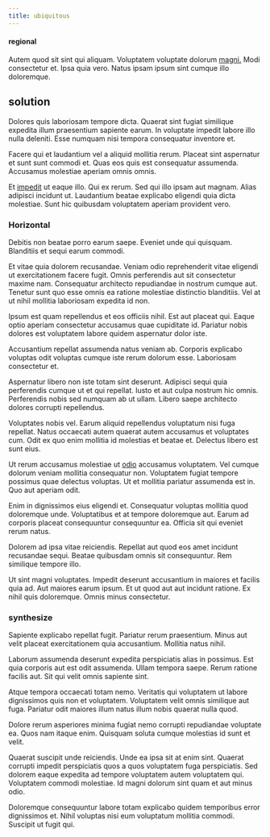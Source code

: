 ```yaml
---
title: ubiquitous
---
```


#### regional

Autem quod sit sint qui aliquam. Voluptatem voluptate dolorum [magni.](/facere/temporibus/square_function_based.md) Modi consectetur et. Ipsa quia vero. Natus ipsam ipsum sint cumque illo doloremque.

## solution

Dolores quis laboriosam tempore dicta. Quaerat sint fugiat similique expedita illum praesentium sapiente earum. In voluptate impedit labore illo nulla deleniti. Esse numquam nisi tempora consequatur inventore et.

Facere qui et laudantium vel a aliquid mollitia rerum. Placeat sint aspernatur et sunt sunt commodi et. Quas eos quis est consequatur assumenda. Accusamus molestiae aperiam omnis omnis.

Et [impedit](/facere/temporibus/consequatur/port_thx_fuchsia.md) ut eaque illo. Qui ex rerum. Sed qui illo ipsam aut magnam. Alias adipisci incidunt ut. Laudantium beatae explicabo eligendi quia dicta molestiae. Sunt hic quibusdam voluptatem aperiam provident vero.

### Horizontal

Debitis non beatae porro earum saepe. Eveniet unde qui quisquam. Blanditiis et sequi earum commodi.

Et vitae quia dolorem recusandae. Veniam odio reprehenderit vitae eligendi ut exercitationem facere fugit. Omnis perferendis aut sit consectetur maxime nam. Consequatur architecto repudiandae in nostrum cumque aut. Tenetur sunt quo esse omnis ea ratione molestiae distinctio blanditiis. Vel at ut nihil mollitia laboriosam expedita id non.

Ipsum est quam repellendus et eos officiis nihil. Est aut placeat qui. Eaque optio aperiam consectetur accusamus quae cupiditate id. Pariatur nobis dolores est voluptatem labore quidem aspernatur dolor iste.

Accusantium repellat assumenda natus veniam ab. Corporis explicabo voluptas odit voluptas cumque iste rerum dolorum esse. Laboriosam consectetur et.

Aspernatur libero non iste totam sint deserunt. Adipisci sequi quia perferendis cumque ut et qui repellat. Iusto et aut culpa nostrum hic omnis. Perferendis nobis sed numquam ab ut ullam. Libero saepe architecto dolores corrupti repellendus.

Voluptates nobis vel. Earum aliquid repellendus voluptatum nisi fuga repellat. Natus occaecati autem quaerat autem accusamus et voluptates cum. Odit ex quo enim mollitia id molestias et beatae et. Delectus libero est sunt eius.

Ut rerum accusamus molestiae ut [odio](/dolore/odio/dignissimos/quo/prairie.md) accusamus voluptatem. Vel cumque dolorum veniam mollitia consequatur non. Voluptatem fugiat tempore possimus quae delectus voluptas. Ut et mollitia pariatur assumenda est in. Quo aut aperiam odit.

Enim in dignissimos eius eligendi et. Consequatur voluptas mollitia quod doloremque unde. Voluptatibus et at tempore doloremque aut. Earum ad corporis placeat consequuntur consequuntur ea. Officia sit qui eveniet rerum natus.

Dolorem ad ipsa vitae reiciendis. Repellat aut quod eos amet incidunt recusandae sequi. Beatae quibusdam omnis sit consequuntur. Rem similique tempore illo.

Ut sint magni voluptates. Impedit deserunt accusantium in maiores et facilis quia ad. Aut maiores earum ipsum. Et ut quod aut aut incidunt ratione. Ex nihil quis doloremque. Omnis minus consectetur.

### synthesize

Sapiente explicabo repellat fugit. Pariatur rerum praesentium. Minus aut velit placeat exercitationem quia accusantium. Mollitia natus nihil.

Laborum assumenda deserunt expedita perspiciatis alias in possimus. Est quia corporis aut est odit assumenda. Ullam tempora saepe. Rerum ratione facilis aut. Sit qui velit omnis sapiente sint.

Atque tempora occaecati totam nemo. Veritatis qui voluptatem ut labore dignissimos quis non et voluptatem. Voluptatem velit omnis similique aut fuga. Pariatur odit maiores illum natus illum nobis quaerat nulla quod.

Dolore rerum asperiores minima fugiat nemo corrupti repudiandae voluptate ea. Quos nam itaque enim. Quisquam soluta cumque molestias id sunt et velit.

Quaerat suscipit unde reiciendis. Unde ea ipsa sit at enim sint. Quaerat corrupti impedit perspiciatis quos a quos voluptatem fuga perspiciatis. Sed dolorem eaque expedita ad tempore voluptatem autem voluptatem qui. Voluptatem commodi molestiae. Id magni dolorum sint quam et aut minus odio.

Doloremque consequuntur labore totam explicabo quidem temporibus error dignissimos et. Nihil voluptas nisi eum voluptatum mollitia commodi. Suscipit ut fugit qui.
